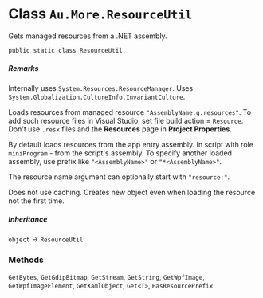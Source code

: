 # Class `Au.More.ResourceUtil`

Gets managed resources from a .NET assembly.

```
public static class ResourceUtil
```

##### Remarks

Internally uses `System.Resources.ResourceManager`. Uses `System.Globalization.CultureInfo.InvariantCulture`.

Loads resources from managed resource `"AssemblyName.g.resources"`. To add such resource files in Visual Studio, set file build action = `Resource`. Don't use `.resx` files and the **Resources** page in **Project Properties**.

By default loads resources from the app entry assembly. In script with role `miniProgram` - from the script's assembly. To specify another loaded assembly, use prefix like `"<AssemblyName>"` or `"*<AssemblyName>"`.

The resource name argument can optionally start with `"resource:"`.

Does not use caching. Creates new object even when loading the resource not the first time.

##### Inheritance

`object` → `ResourceUtil`

### Methods

`GetBytes`, `GetGdipBitmap`, `GetStream`, `GetString`, `GetWpfImage`, `GetWpfImageElement`, `GetXamlObject`, `Get<T>`, `HasResourcePrefix`